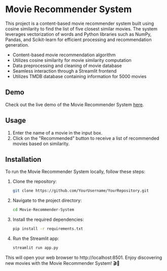 # Movie Recommender System

This project is a content-based movie recommender system built using cosine similarity to find the list of five closest similar movies. The system leverages vectorization of words and Python libraries such as NumPy, Pandas, and Scikit-learn for efficient processing and recommendation generation.

- Content-based movie recommendation algorithm
- Utilizes cosine similarity for movie similarity computation
- Data preprocessing and cleaning of movie database
- Seamless interaction through a Streamlit frontend
- Utilizes TMDB database containing information for 5000 movies

## Demo

Check out the live demo of the Movie Recommender System [here](https://movie-recommender-system-lvxg.onrender.com/).

## Usage

1. Enter the name of a movie in the input box.
2. Click on the "Recommended" button to receive a list of recommended movies based on similarity.

## Installation

To run the Movie Recommender System locally, follow these steps:

1. Clone the repository:

   ```bash
   git clone https://github.com/YourUsername/YourRepository.git

2.  Navigate to the project directory:

    ```bash
    cd Movie-Recommender-System

3. Install the required dependencies:

    ```bash
    pip install -r requirements.txt
    
4. Run the Streamlit app:

    ```bash
    streamlit run app.py

This will open your web browser to http://localhost:8501. Enjoy discovering new movies with the Movie Recommender System! 🎬🍿
